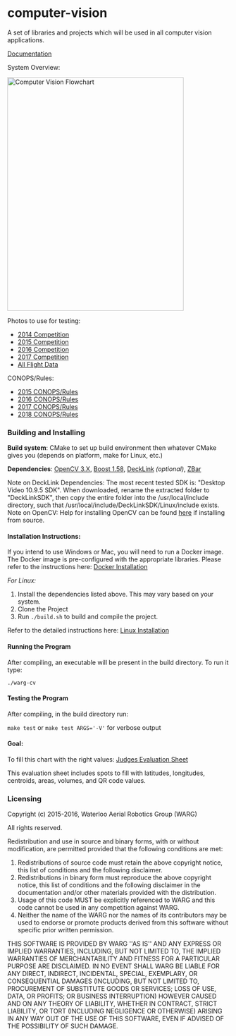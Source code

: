computer-vision
===============

A set of libraries and projects which will be used in all computer vision applications.

[Documentation](http://uwarg.github.io/computer-vision/html/)


System Overview:
<p><img src="http://i.imgur.com/zt84SZQ.jpg" alt="Computer Vision Flowchart" width="400px" height="530px"></p>

Photos to use for testing:
* [2014 Competition](https://drive.google.com/open?id=0BySpWXvmBM4JWGhrZGk5UWNqNm8&authuser=0)
* [2015 Competition](https://drive.google.com/open?id=0B8ozhZojJMQbfkx4WTlOYnJQV3dKcHFxc0F5c1JkU2FHRzRsM2VVU3VzV3JGeUlZQU9iN00&authuser=1)
* [2016 Competition](https://ece.uwaterloo.ca/~warg/downloads/flightdata/competition2016/)
* [2017 Competition](https://ece.uwaterloo.ca/~warg/downloads/flightdata/competition2017/)
* [All Flight Data](https://ece.uwaterloo.ca/~warg/downloads/flightdata/)

CONOPS/Rules:
* [2015 CONOPS/Rules](https://drive.google.com/open?id=0BySpWXvmBM4JajdsemZFb0o2Ukk&authuser=0)
* [2016 CONOPS/Rules](https://drive.google.com/open?id=0BySpWXvmBM4JUnhyaGN0NW5OR1k)
* [2017 CONOPS/Rules](https://ece.uwaterloo.ca/~warg/downloads/flightdata/competition2017/2017%20CONOPS%20and%20RULES_20161123_rev2.pdf)
* [2018 CONOPS/Rules](https://www.unmannedsystems.ca/download/2018-student-uas-competition-conops-v1-0-24-aug-17/)


### Building and Installing

**Build system**: CMake to set up build environment then whatever CMake gives you (depends on platform, make for Linux, etc.)

**Dependencies**: 
    [OpenCV 3.X](https://opencv.org/releases.html),
    [Boost 1.58](http://www.boost.org/users/download/),
    [DeckLink](http://www.blackmagicdesign.com/support/sdks) _(optional)_,
    [ZBar](http://zbar.sourceforge.net/download.html) 

Note on DeckLink Dependencies: The most recent tested SDK is: "Desktop Video 10.9.5 SDK". When downloaded, rename the extracted folder to "DeckLinkSDK", then copy the entire folder into the /usr/local/include directory, such that /usr/local/include/DeckLinkSDK/Linux/include exists.
Note on OpenCV: Help for installing OpenCV can be found [here](https://www.learnopencv.com/install-opencv3-on-ubuntu/) if installing from source.

#### Installation Instructions:
If you intend to use Windows or Mac, you will need to run a Docker image. The Docker image is pre-configured with the appropriate libraries. Please refer to the instructions here: [Docker Installation](http://docs.uwarg.com/computer-vision/)

*For Linux:*

1. Install the dependencies listed above. This may vary based on your system. 
2. Clone the Project
3. Run `./build.sh` to build and compile the project.

Refer to the detailed instructions here: [Linux Installation](http://docs.uwarg.com/computer-vision/Building-the-project-[Linux]/)

#### Running the Program
After compiling, an executable will be present in the build directory. To run it type: 

`./warg-cv`

#### Testing the Program
After compiling, in the build directory run:

`make test` or `make test ARGS='-V'` for verbose output

#### Goal:
To fill this chart with the right values:
[Judges Evaluation Sheet](https://drive.google.com/open?id=0B8ozhZojJMQbWTBWaXBiXzBQcFk)

This evaluation sheet includes spots to fill with latitudes, longitudes, centroids, areas, volumes, and QR code values.

### Licensing
Copyright (c) 2015-2016, Waterloo Aerial Robotics Group (WARG)

All rights reserved.

Redistribution and use in source and binary forms, with or without
modification, are permitted provided that the following conditions are met:

1. Redistributions of source code must retain the above copyright
   notice, this list of conditions and the following disclaimer.
2. Redistributions in binary form must reproduce the above copyright
   notice, this list of conditions and the following disclaimer in the
   documentation and/or other materials provided with the distribution.
3. Usage of this code MUST be explicitly referenced to WARG and this code 
   cannot be used in any competition against WARG.
4. Neither the name of the WARG nor the names of its contributors may be used 
   to endorse or promote products derived from this software without specific
   prior written permission.

THIS SOFTWARE IS PROVIDED BY WARG ''AS IS'' AND ANY
EXPRESS OR IMPLIED WARRANTIES, INCLUDING, BUT NOT LIMITED TO, THE IMPLIED
WARRANTIES OF MERCHANTABILITY AND FITNESS FOR A PARTICULAR PURPOSE ARE
DISCLAIMED. IN NO EVENT SHALL WARG BE LIABLE FOR ANY
DIRECT, INDIRECT, INCIDENTAL, SPECIAL, EXEMPLARY, OR CONSEQUENTIAL DAMAGES
(INCLUDING, BUT NOT LIMITED TO, PROCUREMENT OF SUBSTITUTE GOODS OR SERVICES;
LOSS OF USE, DATA, OR PROFITS; OR BUSINESS INTERRUPTION) HOWEVER CAUSED AND
ON ANY THEORY OF LIABILITY, WHETHER IN CONTRACT, STRICT LIABILITY, OR TORT
(INCLUDING NEGLIGENCE OR OTHERWISE) ARISING IN ANY WAY OUT OF THE USE OF THIS
SOFTWARE, EVEN IF ADVISED OF THE POSSIBILITY OF SUCH DAMAGE.
